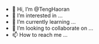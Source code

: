 - 👋 Hi, I’m @TengHaoran
- 👀 I’m interested in ...
- 🌱 I’m currently learning ...
- 💞️ I’m looking to collaborate on ...
- 📫 How to reach me ...

<!---
tenghr/tenghr is a ✨ special ✨ repository because its `README.md` (this file) appears on your GitHub profile.
You can click the Preview link to take a look at your changes.
--->
